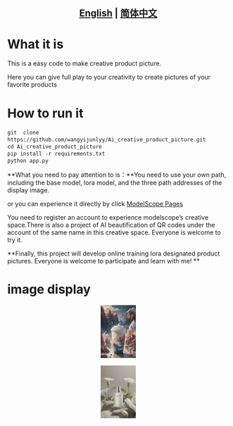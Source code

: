 ## <div align="center"><b><a href="README.md">English</a> | <a href="README_CN.md">简体中文</a></b></div>

# What it is

This is a easy code to make creative product picture.

Here you can give full play to your creativity to create pictures of your favorite products

# How to run it  
 
```
git  clone https://github.com/wangyijunlyy/Ai_creative_product_picture.git
cd Ai_creative_product_picture
pip install -r requirements.txt
python app.py
```
**What you need to pay attention to is：**You need to use your own path, including the base model, lora model, 
and the three path addresses of the display image.

or you can experience it directly by click [ModelScope Pages](https://modelscope.cn/studios/wyj123456/product_picture_lora) 

You need to register an account to experience modelscope’s creative space.There is also a project of AI beautification of QR codes under the account of the same name in this creative space. Everyone is welcome to try it.

**Finally, this project will develop online training lora designated product pictures. Everyone is welcome to participate and learn with me! **
# image display
<p align="center">
  <img src="image/image-3.jpg" height=120>
</p>
<p align="center">
  <img src="image/image-6.jpg" height=120>
</p>


